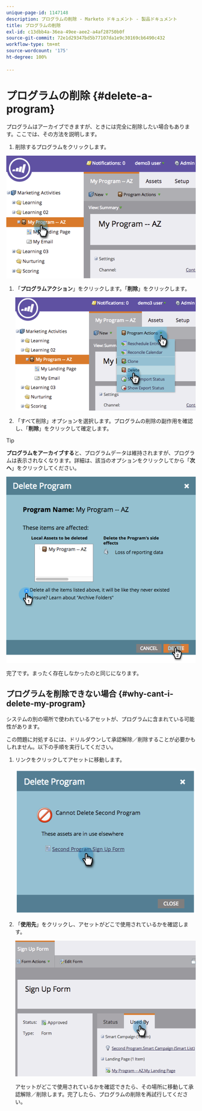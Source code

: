 ```yaml
---
unique-page-id: 1147148
description: プログラムの削除 - Marketo ドキュメント - 製品ドキュメント
title: プログラムの削除
exl-id: c13dbb4a-36ea-49ee-aee2-a4af28750b0f
source-git-commit: 72e1d29347bd5b77107da1e9c30169cb6490c432
workflow-type: tm+mt
source-wordcount: '175'
ht-degree: 100%

---
```


# プログラムの削除 {#delete-a-program}

プログラムはアーカイブできますが、ときには完全に削除したい場合もあります。ここでは、その方法を説明します。

1. 削除するプログラムをクリックします。

![](assets/image2014-9-23-15-3a40-3a57.png)

1. 「**プログラムアクション**」をクリックします。「**削除**」をクリックします。

   ![](assets/image2014-9-23-15-3a41-3a11.png)

1. 「すべて削除」オプションを選択します。プログラムの削除の副作用を確認し、「**削除**」をクリックして確定します。

>[!TIP]
>
>**プログラムをアーカイブする**&#x200B;と、プログラムデータは維持されますが、プログラムは表示されなくなります。詳細は、該当のオプションをクリックしてから「**次へ**」をクリックしてください。

![](assets/2017-05-05-15-04-15.png)

完了です。まったく存在しなかったのと同じになります。

## プログラムを削除できない場合 {#why-cant-i-delete-my-program}

システムの別の場所で使われているアセットが、プログラムに含まれている可能性があります。

この問題に対処するには、ドリルダウンして承認解除／削除することが必要かもしれません。以下の手順を実行してください。

1. リンクをクリックしてアセットに移動します。

   ![](assets/image2014-9-23-15-3a42-3a10.png)

1. 「**使用先**」をクリックし、アセットがどこで使用されているかを確認します。

   ![](assets/image2014-9-23-15-3a42-3a57.png)

   アセットがどこで使用されているかを確認できたら、その場所に移動して承認解除／削除します。完了したら、プログラムの削除を再試行してください。
